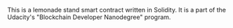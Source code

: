 This is a lemonade stand smart contract written in Solidity. It is a part of the Udacity's "Blockchain Developer Nanodegree" program.
